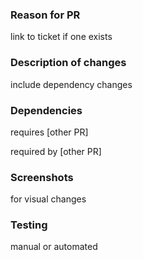 ### Reason for PR 
link to ticket if one exists

### Description of changes
include dependency changes

### Dependencies
requires [other PR]

required by [other PR]

### Screenshots
for visual changes

### Testing
manual or automated
